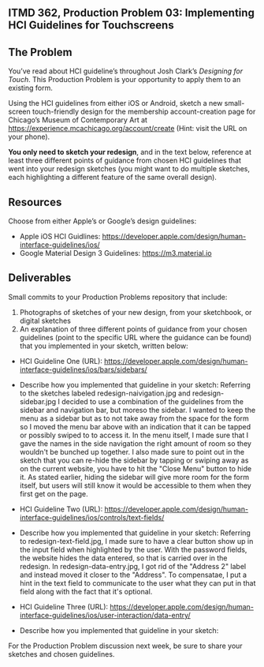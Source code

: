 ## ITMD 362, Production Problem 03: Implementing HCI Guidelines for Touchscreens

## The Problem

You’ve read about HCI guideline’s throughout Josh Clark’s *Designing for Touch*. This Production
Problem is your opportunity to apply them to an existing form.

Using the HCI guidelines from either iOS or Android, sketch a new small-screen touch-friendly design
for the membership account-creation page for Chicago’s Museum of Contemporary Art at https://experience.mcachicago.org/account/create (Hint: visit the URL on your phone).

**You only need to sketch your redesign**, and in the text below, reference at least three different
points of guidance from chosen HCI guidelines that went into your redesign sketches (you might
want to do multiple sketches, each highlighting a different feature of the same overall design).

## Resources

Choose from either Apple’s or Google’s design guidelines:

* Apple iOS HCI Guidlines:
  https://developer.apple.com/design/human-interface-guidelines/ios/
* Google Material Design 3 Guidelines:
  https://m3.material.io

## Deliverables

Small commits to your Production Problems repository that include:

1. Photographs of sketches of your new design, from your sketchbook, or digital sketches
2. An explanation of three different points of guidance from your chosen guidelines (point to the
   specific URL where the guidance can be found) that you implemented in your sketch, written below:

* HCI Guideline One (URL): https://developer.apple.com/design/human-interface-guidelines/ios/bars/sidebars/
* Describe how you implemented that guideline in your sketch: Referring to the sketches labeled redesign-naivigation.jpg and redesign-sidebar.jpg I decided to use a combination of the guidelines from the sidebar and navigation bar, but moreso the sidebar. I wanted to keep the menu as a sidebar but as to not take away from the space for the form so I moved the menu bar above with an indication that it can be tapped or possibly swiped to to access it. In the menu itself, I made sure that I gave the names in the side navigation the right amount of room so they wouldn't be bunched up together. I also made sure to point out in the sketch that you can re-hide the sidebar by tapping or swiping away as on the current website, you have to hit the "Close Menu" button to hide it. As stated earlier, hiding the sidebar will give more room for the form itself, but users will still know it would be accessible to them when they first get on the page.

* HCI Guideline Two (URL): https://developer.apple.com/design/human-interface-guidelines/ios/controls/text-fields/
* Describe how you implemented that guideline in your sketch: Referring to redesign-text-field.jpg, I made sure to have a clear button show up in the input field when highlighted by the user. With the password fields, the website hides the data entered, so that is carried over in the redesign. In redesign-data-entry.jpg, I got rid of the "Address 2" label and instead moved it closer to the "Address". To compensatae, I put a hint in the text field to communicate to the user what they can put in that field along with the fact that it's optional. 

* HCI Guideline Three (URL): https://developer.apple.com/design/human-interface-guidelines/ios/user-interaction/data-entry/
* Describe how you implemented that guideline in your sketch:

For the Production Problem discussion next week, be sure to share your sketches and chosen
guidelines.
